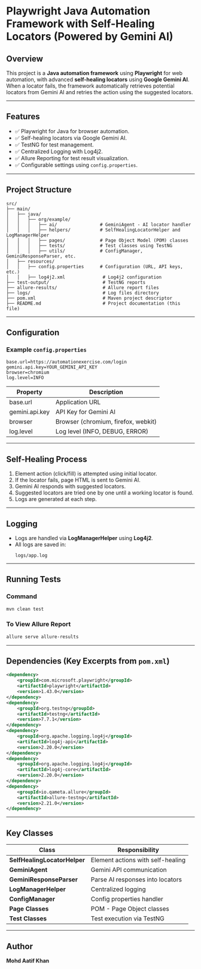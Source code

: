 
# Playwright Java Automation Framework with Self-Healing Locators (Powered by Gemini AI)

## Overview
This project is a **Java automation framework** using **Playwright** for web automation, with advanced **self-healing locators** using **Google Gemini AI**. When a locator fails, the framework automatically retrieves potential locators from Gemini AI and retries the action using the suggested locators.

---

## Features
- ✅ Playwright for Java for browser automation.
- ✅ Self-healing locators via Google Gemini AI.
- ✅ TestNG for test management.
- ✅ Centralized Logging with Log4j2.
- ✅ Allure Reporting for test result visualization.
- ✅ Configurable settings using `config.properties`.

---

## Project Structure
```text
src/
├── main/
│   ├── java/
│   │   ├── org/example/
│   │   │   ├── ai/                # GeminiAgent - AI locator handler
│   │   │   ├── helpers/           # SelfHealingLocatorHelper and LogManagerHelper
│   │   │   ├── pages/             # Page Object Model (POM) classes
│   │   │   ├── tests/             # Test classes using TestNG
│   │   │   ├── utils/             # ConfigManager, GeminiResponseParser, etc.
│   ├── resources/
│   │   ├── config.properties      # Configuration (URL, API keys, etc.)
│   │   ├── log4j2.xml              # Log4j2 configuration
├── test-output/                    # TestNG reports
├── allure-results/                 # Allure report files
├── logs/                           # Log files directory
├── pom.xml                         # Maven project descriptor
├── README.md                       # Project documentation (this file)
```

---

## Configuration
### Example `config.properties`
```properties
base.url=https://automationexercise.com/login
gemini.api.key=YOUR_GEMINI_API_KEY
browser=chromium
log.level=INFO
```

| Property          | Description                                     |
|-------------------|-------------------------------------------------|
| base.url          | Application URL                                |
| gemini.api.key    | API Key for Gemini AI                          |
| browser           | Browser (chromium, firefox, webkit)            |
| log.level         | Log level (INFO, DEBUG, ERROR)                  |

---

## Self-Healing Process
1. Element action (click/fill) is attempted using initial locator.
2. If the locator fails, page HTML is sent to Gemini AI.
3. Gemini AI responds with suggested locators.
4. Suggested locators are tried one by one until a working locator is found.
5. Logs are generated at each step.

---

## Logging
- Logs are handled via **LogManagerHelper** using **Log4j2**.
- All logs are saved in:
    ```text
    logs/app.log
    ```

---

## Running Tests
### Command
```bash
mvn clean test
```

### To View Allure Report
```bash
allure serve allure-results
```

---

## Dependencies (Key Excerpts from `pom.xml`)
```xml
<dependency>
    <groupId>com.microsoft.playwright</groupId>
    <artifactId>playwright</artifactId>
    <version>1.43.0</version>
</dependency>
<dependency>
    <groupId>org.testng</groupId>
    <artifactId>testng</artifactId>
    <version>7.7.1</version>
</dependency>
<dependency>
    <groupId>org.apache.logging.log4j</groupId>
    <artifactId>log4j-api</artifactId>
    <version>2.20.0</version>
</dependency>
<dependency>
    <groupId>org.apache.logging.log4j</groupId>
    <artifactId>log4j-core</artifactId>
    <version>2.20.0</version>
</dependency>
<dependency>
    <groupId>io.qameta.allure</groupId>
    <artifactId>allure-testng</artifactId>
    <version>2.21.0</version>
</dependency>
```

---

## Key Classes
| Class                          | Responsibility |
|---------------------------------|----------------|
| **SelfHealingLocatorHelper**   | Element actions with self-healing |
| **GeminiAgent**                 | Gemini API communication |
| **GeminiResponseParser**        | Parse AI responses into locators |
| **LogManagerHelper**            | Centralized logging |
| **ConfigManager**               | Config properties handler |
| **Page Classes**                | POM - Page Object classes |
| **Test Classes**                | Test execution via TestNG |

---

## Author
**Mohd Aatif Khan**
